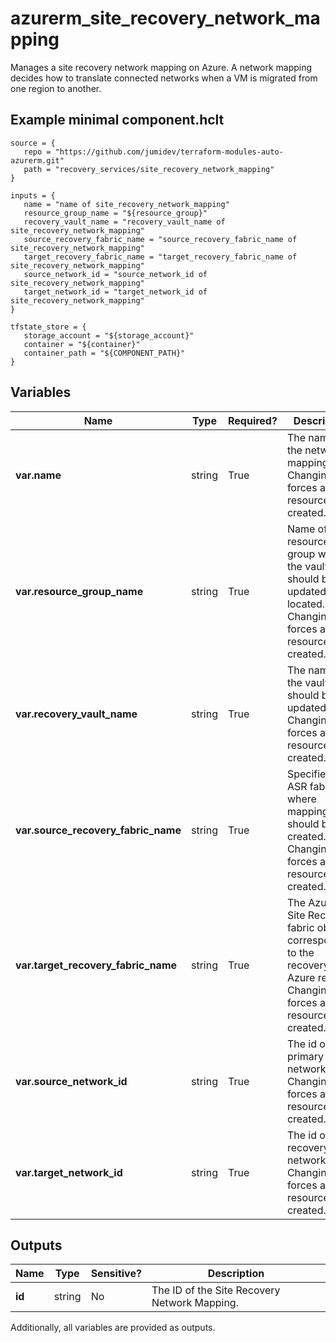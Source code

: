 # azurerm_site_recovery_network_mapping

Manages a site recovery network mapping on Azure. A network mapping decides how to translate connected networks when a VM is migrated from one region to another.

## Example minimal component.hclt

```hcl
source = {
   repo = "https://github.com/jumidev/terraform-modules-auto-azurerm.git" 
   path = "recovery_services/site_recovery_network_mapping" 
}

inputs = {
   name = "name of site_recovery_network_mapping" 
   resource_group_name = "${resource_group}" 
   recovery_vault_name = "recovery_vault_name of site_recovery_network_mapping" 
   source_recovery_fabric_name = "source_recovery_fabric_name of site_recovery_network_mapping" 
   target_recovery_fabric_name = "target_recovery_fabric_name of site_recovery_network_mapping" 
   source_network_id = "source_network_id of site_recovery_network_mapping" 
   target_network_id = "target_network_id of site_recovery_network_mapping" 
}

tfstate_store = {
   storage_account = "${storage_account}" 
   container = "${container}" 
   container_path = "${COMPONENT_PATH}" 
}

```

## Variables

| Name | Type | Required? |  Description |
| ---- | ---- | --------- |  ----------- |
| **var.name** | string | True | The name of the network mapping. Changing this forces a new resource to be created. | 
| **var.resource_group_name** | string | True | Name of the resource group where the vault that should be updated is located. Changing this forces a new resource to be created. | 
| **var.recovery_vault_name** | string | True | The name of the vault that should be updated. Changing this forces a new resource to be created. | 
| **var.source_recovery_fabric_name** | string | True | Specifies the ASR fabric where mapping should be created. Changing this forces a new resource to be created. | 
| **var.target_recovery_fabric_name** | string | True | The Azure Site Recovery fabric object corresponding to the recovery Azure region. Changing this forces a new resource to be created. | 
| **var.source_network_id** | string | True | The id of the primary network. Changing this forces a new resource to be created. | 
| **var.target_network_id** | string | True | The id of the recovery network. Changing this forces a new resource to be created. | 



## Outputs

| Name | Type | Sensitive? | Description |
| ---- | ---- | --------- | --------- |
| **id** | string | No  | The ID of the Site Recovery Network Mapping. | 

Additionally, all variables are provided as outputs.
